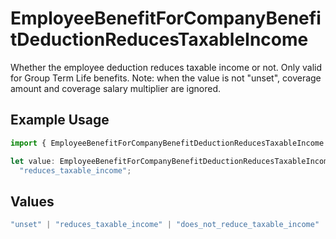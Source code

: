 # EmployeeBenefitForCompanyBenefitDeductionReducesTaxableIncome

Whether the employee deduction reduces taxable income or not. Only valid for Group Term Life benefits. Note: when the value is not "unset", coverage amount and coverage salary multiplier are ignored.

## Example Usage

```typescript
import { EmployeeBenefitForCompanyBenefitDeductionReducesTaxableIncome } from "@gusto/embedded-api/models/components";

let value: EmployeeBenefitForCompanyBenefitDeductionReducesTaxableIncome =
  "reduces_taxable_income";
```

## Values

```typescript
"unset" | "reduces_taxable_income" | "does_not_reduce_taxable_income"
```